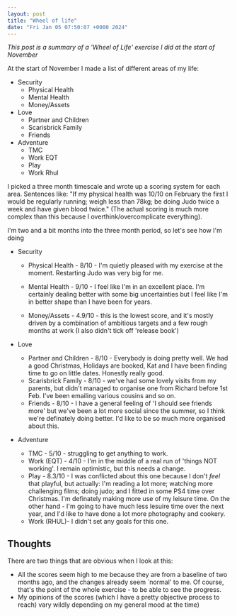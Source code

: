 ```yaml
---
layout: post
title: "Wheel of life"
date: "Fri Jan 05 07:50:07 +0000 2024"
---
```



_This post is a summary of a 'Wheel of Life' exercise I did at the start of November_

At the start of November I made a list of different areas of my life: 

* Security
  * Physical Health
  * Mental Health
  * Money/Assets
* Love
  * Partner and Children
  * Scarisbrick Family
  * Friends
* Adventure
  * TMC
  * Work EQT
  * Play
  * Work Rhul

I picked a three month timescale and wrote up a scoring system for each area. Sentences like: "If my physical health was 10/10 on February the first I would be regularly running; weigh less than 78kg; be doing Judo twice a week and have given blood twice."  (The actual scoring is much more complex than this because I overthink/overcomplicate everything).   

I'm two and a bit months into the three month period, so let's see how I'm doing

* Security
  * Physical Health - 8/10 - I'm quietly pleased with my exercise at the moment. Restarting Judo was very big for me. 

  * Mental Health - 9/10 - I feel like I'm in an excellent place. I'm certainly dealing better with some big uncertainties but I feel like I'm in better shape than I have been for years.  

  * Money/Assets - 4.9/10 - this is the lowest score, and it's mostly driven by a combination of ambitious targets and a few rough months at work (I also didn't tick off 'release book')  

* Love
  * Partner and Children - 8/10 - Everybody is doing pretty well. We had a good Christmas, Holidays are booked, Kat and I have been finding time to go on little dates. Honestly really good.  
  * Scarisbrick Family - 8/10 - we've had some lovely visits from my parents, but didn't managed to organise one from Richard before 1st Feb. I've been emailing various cousins and so on. 
  * Friends - 8/10  - I have a general feeling of 'I should see friends more' but we've been a lot more social since the summer, so I think we're definately doing better. I'd like to be so much more organised about this. 

* Adventure
  * TMC - 5/10 - struggling to get anything to work. 
  * Work (EQT) - 4/10 - I'm in the middle of a real run of 'things NOT working'. I remain optimistic, but this needs a change. 
  * Play - 8.3/10 - I was conflicted about this one because I don't _feel_ that playful, but actually: I'm reading a lot more; watching more challenging films; doing judo; and I fitted in some PS4 time over Christmas.  I'm definately making more use of my leisure time. On the other hand - I'm going to have much less lesuire time over the next year, and I'd like to have done a lot more photography and cookery. 
  * Work (RHUL)-  I didn't set any goals for this one. 



## Thoughts
There are two things that are obvious when I look at this: 

* All the scores seem high to me because they are from a baseline of two months ago, and the changes already seem `normal' to me. Of course, that's the point of the whole exercise - to be able to see the progress. 
* My opinions of the scores (which I have a pretty objective process to reach) vary wildly depending on my general mood at the time) 
